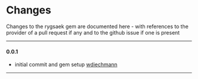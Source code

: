 # Changes

Changes to the rygsaek gem are documented here - with references to the provider of a pull request
if any and to the github issue if one is present

----
#### 0.0.1

* initial commit and gem setup [wdiechmann][]

----

[wdiechmann]: http://github.com/wdiechmann  "Walther Diechmann"


